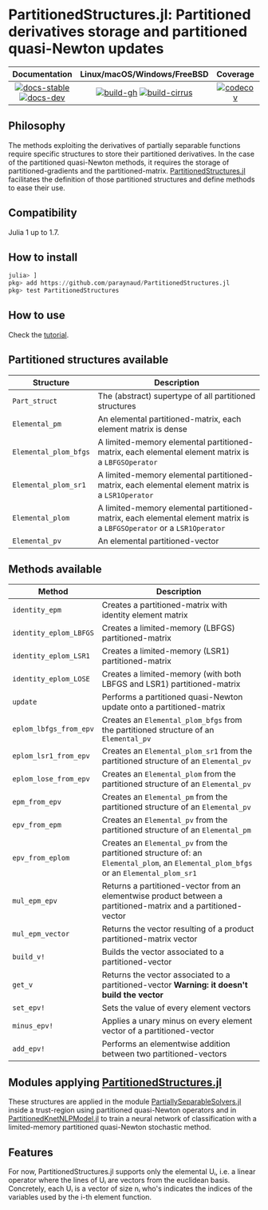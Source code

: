 # PartitionedStructures.jl: Partitioned derivatives storage and partitioned quasi-Newton updates

| **Documentation** | **Linux/macOS/Windows/FreeBSD** | **Coverage** | **DOI** |
|:-----------------:|:-------------------------------:|:------------:|:-------:|
| [![docs-stable][docs-stable-img]][docs-stable-url] [![docs-dev][docs-dev-img]][docs-dev-url] | [![build-gh][build-gh-img]][build-gh-url] [![build-cirrus][build-cirrus-img]][build-cirrus-url] | [![codecov][codecov-img]][codecov-url] | [![doi][doi-img]][doi-url] |

[docs-stable-img]: https://img.shields.io/badge/docs-stable-blue.svg
[docs-stable-url]: https://paraynaud.github.io/PartitionedStructures.jl/stable
[docs-dev-img]: https://img.shields.io/badge/docs-dev-purple.svg
[docs-dev-url]: https://paraynaud.github.io/PartitionedStructures.jl/dev
[build-gh-img]: https://github.com/paraynaud/PartitionedStructures.jl/workflows/CI/badge.svg?branch=main
[build-gh-url]: https://github.com/paraynaud/PartitionedStructures.jl/actions
[build-cirrus-img]: https://img.shields.io/cirrus/github/paraynaud/PartitionedStructures.jl?logo=Cirrus%20CI
[build-cirrus-url]: https://cirrus-ci.com/github/paraynaud/PartitionedStructures.jl
[codecov-img]: https://codecov.io/gh/paraynaud/PartitionedStructures.jl/branch/main/graph/badge.svg
[codecov-url]: https://app.codecov.io/gh/paraynaud/PartitionedStructures.jl
[doi-img]: https://img.shields.io/badge/DOI-10.5281%2Fzenodo.822073-blue.svg
[doi-url]: https://doi.org/10.5281/zenodo.822073

## Philosophy
The methods exploiting the derivatives of partially separable functions require specific structures to store their partitioned derivatives.
In the case of the partitioned quasi-Newton methods, it requires the storage of partitioned-gradients and the partitioned-matrix.
[PartitionedStructures.jl](https://github.com/paraynaud/PartitionedStructures.jl) facilitates the definition of those partitioned structures and define methods to ease their use.

## Compatibility
Julia 1 up to 1.7.

## How to install
```julia
julia> ]
pkg> add https://github.com/paraynaud/PartitionedStructures.jl
pkg> test PartitionedStructures
```

## How to use
Check the [tutorial](https://paraynaud.github.io/PartitionedStructures.jl/dev/tutorial/).

## Partitioned structures available
Structure              | Description
-----------------------|------------
`Part_struct`          | The (abstract) supertype of all partitioned structures
`Elemental_pm`         | An elemental partitioned-matrix, each element matrix is dense
`Elemental_plom_bfgs`  | A limited-memory elemental partitioned-matrix, each elemental element matrix is a `LBFGSOperator`
`Elemental_plom_sr1`   | A limited-memory elemental partitioned-matrix, each elemental element matrix is a `LSR1Operator`
`Elemental_plom`       | A limited-memory elemental partitioned-matrix, each elemental element matrix is a `LBFGSOperator` or a `LSR1Operator`
`Elemental_pv`         | An elemental partitioned-vector

## Methods available
Method                 | Description
-----------------------|------------
`identity_epm`         | Creates a partitioned-matrix with identity element matrix
`identity_eplom_LBFGS` | Creates a limited-memory (LBFGS) partitioned-matrix
`identity_eplom_LSR1`  | Creates a limited-memory (LSR1) partitioned-matrix
`identity_eplom_LOSE`  | Creates a limited-memory (with both LBFGS and LSR1) partitioned-matrix
`update`               | Performs a partitioned quasi-Newton update onto a partitioned-matrix
`eplom_lbfgs_from_epv` | Creates an `Elemental_plom_bfgs` from the partitioned structure of an `Elemental_pv`
`eplom_lsr1_from_epv`  | Creates an `Elemental_plom_sr1` from the partitioned structure of an `Elemental_pv`
`eplom_lose_from_epv`  | Creates an `Elemental_plom` from the partitioned structure of an `Elemental_pv`
`epm_from_epv`         | Creates an `Elemental_pm` from the partitioned structure of an `Elemental_pv`
`epv_from_epm`         | Creates an `Elemental_pv` from the partitioned structure of an `Elemental_pm`
`epv_from_eplom`       | Creates an `Elemental_pv` from the partitioned structure of: an `Elemental_plom`, an `Elemental_plom_bfgs` or an `Elemental_plom_sr1`
`mul_epm_epv`          | Returns a partitioned-vector from an elementwise product between a partitioned-matrix and a partitioned-vector
`mul_epm_vector`       | Returns the vector resulting of a product partitioned-matrix vector
`build_v!`             | Builds the vector associated to a partitioned-vector
`get_v`                | Returns the vector associated to a partitioned-vector  **Warning: it doesn't build the vector**
`set_epv!`             | Sets the value of every element vectors
`minus_epv!`           | Applies a unary minus on every element vector of a partitioned-vector
`add_epv!`             | Performs an elementwise addition between two partitioned-vectors


## Modules applying [PartitionedStructures.jl](https://github.com/paraynaud/PartitionedStructures.jl)
These structures are applied in the module
[PartiallySeparableSolvers.jl](https://github.com/paraynaud/PartiallySeparableSolvers.jl) inside a trust-region using partitioned quasi-Newton operators and in [PartitionedKnetNLPModel.jl](https://github.com/paraynaud/PartitionedKnetNLPModels.jl) to train a neural network of classification with a limited-memory partitioned quasi-Newton stochastic method.

## Features
For now, PartitionedStructures.jl supports only the elemental Uᵢ, i.e. a linear operator where the lines of Uᵢ are vectors from the euclidean basis.
Concretely, each Uᵢ is a vector of size nᵢ who's indicates the indices of the variables used by the i-th element function.
